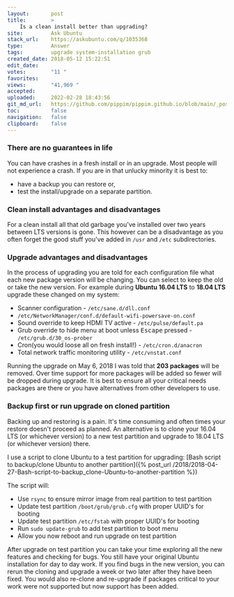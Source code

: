 ```yaml
---
layout:       post
title:        >
    Is a clean install better than upgrading?
site:         Ask Ubuntu
stack_url:    https://askubuntu.com/q/1035368
type:         Answer
tags:         upgrade system-installation grub
created_date: 2018-05-12 15:22:51
edit_date:    
votes:        "11 "
favorites:    
views:        "41,969 "
accepted:     
uploaded:     2022-02-28 18:43:56
git_md_url:   https://github.com/pippim/pippim.github.io/blob/main/_posts/2018/2018-05-12-Is-a-clean-install-better-than-upgrading_.md
toc:          false
navigation:   false
clipboard:    false
---
```


### There are no guarantees in life

You can have crashes in a fresh install or in an upgrade. Most people will not experience a crash. If you are in that unlucky minority it is best to:

- have a backup you can restore or,
- test the install/upgrade on a separate partition.

### Clean install advantages and disadvantages

For a clean install all that old garbage you've installed over two years between LTS versions is gone. This however can be a disadvantage as you often forget the good stuff you've added in `/usr` and `/etc` subdirectories.

### Upgrade advantages and disadvantages

In the process of upgrading you are told for each configuration file what each new package version will be changing. You can select to keep the old or take the new version. For example during **Ubuntu 16.04 LTS** to **18.04 LTS** upgrade these changed on my system:

- Scanner configuration - `/etc/sane.d/dll.conf`
- `/etc/NetworkManager/conf.d/default-wifi-powersave-on.conf`
- Sound override to keep HDMI TV active - `/etc/pulse/default.pa`
- Grub override to hide menu at boot unless <kbd>Escape</kbd> pressed - `/etc/grub.d/30_os-prober`
- Cron(you would loose all on fresh install!) - `/etc/cron.d/anacron`
- Total network traffic monitoring utility - `/etc/vnstat.conf`

Running the upgrade on May 6, 2018 I was told that **203 packages** will be removed. Over time support for more packages will be added so fewer will be dropped during upgrade. It is best to ensure all your critical needs packages are there or you have alternatives from other developers to use.

### Backup first or run upgrade on cloned partition

Backing up and restoring is a pain. It's time consuming and often times your restore doesn't proceed as planned. An alternative is to clone your 16.04 LTS (or whichever version) to a new test partition and upgrade to 18.04 LTS (or whichever version) there.

I use a script to clone Ubuntu to a test partition for upgrading: [Bash script to backup/clone Ubuntu to another partition]({% post_url /2018/2018-04-27-Bash-script-to-backup_clone-Ubuntu-to-another-partition %})

The script will:

- Use `rsync` to ensure mirror image from real partition to test partition
- Update test partition `/boot/grub/grub.cfg` with proper UUID's for booting
- Update test partition `/etc/fstab` with proper UUID's for booting
- Run `sudo update-grub` to add test partition to boot menu
- Allow you now reboot and run upgrade on test partition

After upgrade on test partition you can take your time exploring all the new features and checking for bugs. You still have your original Ubuntu installation for day to day work. If you find bugs in the new version, you can rerun the cloning and upgrade a week or two later after they have been fixed. You would also re-clone and re-upgrade if packages critical to your work were not supported but now support has been added.
